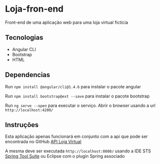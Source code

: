 # Loja-fron-end

Front-end de uma aplicação web para uma loja virtual fictícia

## Tecnologias

- Angular CLI
- Bootstrap
- HTML

## Dependencias

Run `npm install @angular/cli@1.4.6` para instalar o pacote angular

Run `npm install bootstrap@ext --save` para instalar o pacote bootstrap

Run `ng serve --open` para executar o serviço. Abrir o browser usando a url `http://localhost:4200/`

## Instruções

Esta aplicação apenas funcionará em conjunto com a api que pode ser encontrada
no GitHub [API Loja Virtual](https://github.com/ramonbreno/loja-back-end)

A mesma deve ser executada `http://localhost:8080/` usando a IDE STS [Spring Tool Suite](https://spring.io/tools)
ou Eclipse com o plugin Spring associado
